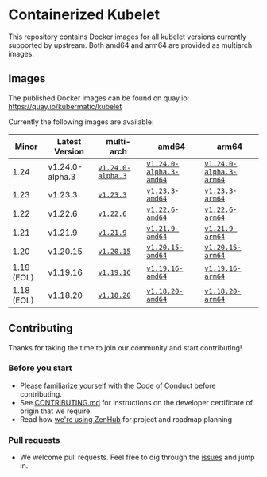 # Containerized Kubelet

This repository contains Docker images for all kubelet versions currently supported by upstream.
Both amd64 and arm64 are provided as multiarch images.

## Images

The published Docker images can be found on quay.io: https://quay.io/kubermatic/kubelet

Currently the following images are available:

<!-- versions_start -->
| Minor | Latest Version | multi-arch | amd64 | arm64 |
| ----- | ------- | ---------- | ----- | ----- |
| 1.24 | v1.24.0-alpha.3 | [`v1.24.0-alpha.3`](https://quay.io/kubermatic/kubelet:v1.24.0-alpha.3) | [`v1.24.0-alpha.3-amd64`](https://quay.io/kubermatic/kubelet:v1.24.0-alpha.3-amd64) | [`v1.24.0-alpha.3-arm64`](https://quay.io/kubermatic/kubelet:v1.24.0-alpha.3-arm64) |
| 1.23 | v1.23.3 | [`v1.23.3`](https://quay.io/kubermatic/kubelet:v1.23.3) | [`v1.23.3-amd64`](https://quay.io/kubermatic/kubelet:v1.23.3-amd64) | [`v1.23.3-arm64`](https://quay.io/kubermatic/kubelet:v1.23.3-arm64) |
| 1.22 | v1.22.6 | [`v1.22.6`](https://quay.io/kubermatic/kubelet:v1.22.6) | [`v1.22.6-amd64`](https://quay.io/kubermatic/kubelet:v1.22.6-amd64) | [`v1.22.6-arm64`](https://quay.io/kubermatic/kubelet:v1.22.6-arm64) |
| 1.21 | v1.21.9 | [`v1.21.9`](https://quay.io/kubermatic/kubelet:v1.21.9) | [`v1.21.9-amd64`](https://quay.io/kubermatic/kubelet:v1.21.9-amd64) | [`v1.21.9-arm64`](https://quay.io/kubermatic/kubelet:v1.21.9-arm64) |
| 1.20 | v1.20.15 | [`v1.20.15`](https://quay.io/kubermatic/kubelet:v1.20.15) | [`v1.20.15-amd64`](https://quay.io/kubermatic/kubelet:v1.20.15-amd64) | [`v1.20.15-arm64`](https://quay.io/kubermatic/kubelet:v1.20.15-arm64) |
| 1.19 (EOL) | v1.19.16 | [`v1.19.16`](https://quay.io/kubermatic/kubelet:v1.19.16) | [`v1.19.16-amd64`](https://quay.io/kubermatic/kubelet:v1.19.16-amd64) | [`v1.19.16-arm64`](https://quay.io/kubermatic/kubelet:v1.19.16-arm64) |
| 1.18 (EOL) | v1.18.20 | [`v1.18.20`](https://quay.io/kubermatic/kubelet:v1.18.20) | [`v1.18.20-amd64`](https://quay.io/kubermatic/kubelet:v1.18.20-amd64) | [`v1.18.20-arm64`](https://quay.io/kubermatic/kubelet:v1.18.20-arm64) |


<!-- versions_end -->

## Contributing

Thanks for taking the time to join our community and start contributing!

### Before you start

* Please familiarize yourself with the [Code of Conduct][3] before contributing.
* See [CONTRIBUTING.md][2] for instructions on the developer certificate of origin that we require.
* Read how [we're using ZenHub][13] for project and roadmap planning

### Pull requests

* We welcome pull requests. Feel free to dig through the [issues][1] and jump in.

[1]: https://github.com/kubermatic/kubelet/issues
[2]: https://github.com/kubermatic/kubelet/blob/master/CONTRIBUTING.md
[3]: https://github.com/kubermatic/kubelet/blob/master/CODE_OF_CONDUCT.md

[11]: https://groups.google.com/forum/#!forum/kubermatic-dev
[12]: https://kubermatic.slack.com/messages/kubelet
[13]: https://github.com/kubermatic/kubelet/blob/master/Zenhub.md
[15]: http://slack.kubermatic.io/
